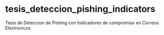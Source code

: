 # tesis_deteccion_pishing_indicators
Tesis de Deteccion de Pishing con Indicadores de compromiso en Correos Electronicos
